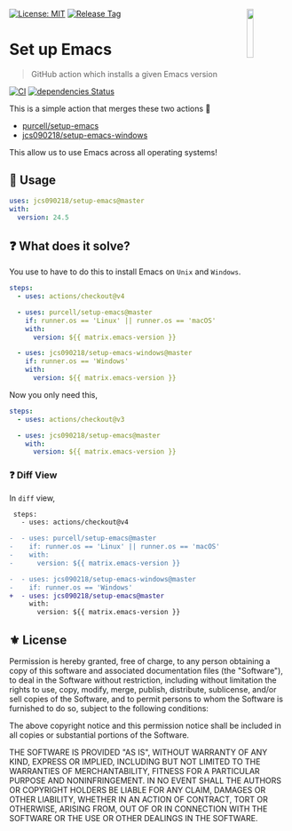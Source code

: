 [![License: MIT](https://img.shields.io/badge/License-MIT-green.svg)](https://opensource.org/licenses/MIT)
[![Release Tag](https://img.shields.io/github/tag/jcs090218/setup-emacs.svg?label=release&logo=github)](https://github.com/jcs090218/setup-emacs/releases/latest)
<a href="#"><img align="right" src="./etc/emacs-logo.png" width="15%"></a>

# Set up Emacs
> GitHub action which installs a given Emacs version

[![CI](https://github.com/jcs090218/setup-emacs/actions/workflows/test.yml/badge.svg)](https://github.com/jcs090218/setup-emacs/actions/workflows/test.yml)
[![dependencies Status](https://status.david-dm.org/gh/jcs090218/setup-emacs.svg)](https://david-dm.org/jcs090218/setup-emacs)

This is a simple action that merges these two actions 🎉

- [purcell/setup-emacs](https://github.com/purcell/setup-emacs)
- [jcs090218/setup-emacs-windows](https://github.com/jcs090218/setup-emacs-windows)

This allow us to use Emacs across all operating systems!

## 🔨 Usage

```yaml
uses: jcs090218/setup-emacs@master
with:
  version: 24.5
```

## ❓ What does it solve?

You use to have to do this to install Emacs on `Unix` and `Windows`.

```yml
steps:
  - uses: actions/checkout@v4

  - uses: purcell/setup-emacs@master
    if: runner.os == 'Linux' || runner.os == 'macOS'
    with:
      version: ${{ matrix.emacs-version }}

  - uses: jcs090218/setup-emacs-windows@master
    if: runner.os == 'Windows'
    with:
      version: ${{ matrix.emacs-version }}
```

Now you only need this,

```yml
steps:
  - uses: actions/checkout@v3

  - uses: jcs090218/setup-emacs@master
    with:
      version: ${{ matrix.emacs-version }}
```

### ❓ Diff View

In `diff` view,

```diff
 steps:
   - uses: actions/checkout@v4

-  - uses: purcell/setup-emacs@master
-    if: runner.os == 'Linux' || runner.os == 'macOS'
-    with:
-      version: ${{ matrix.emacs-version }}

-  - uses: jcs090218/setup-emacs-windows@master
-    if: runner.os == 'Windows'
+  - uses: jcs090218/setup-emacs@master
     with:
       version: ${{ matrix.emacs-version }}
```

## ⚜️ License

Permission is hereby granted, free of charge, to any person obtaining a copy
of this software and associated documentation files (the "Software"), to deal
in the Software without restriction, including without limitation the rights
to use, copy, modify, merge, publish, distribute, sublicense, and/or sell
copies of the Software, and to permit persons to whom the Software is
furnished to do so, subject to the following conditions:

The above copyright notice and this permission notice shall be included in all
copies or substantial portions of the Software.

THE SOFTWARE IS PROVIDED "AS IS", WITHOUT WARRANTY OF ANY KIND, EXPRESS OR
IMPLIED, INCLUDING BUT NOT LIMITED TO THE WARRANTIES OF MERCHANTABILITY,
FITNESS FOR A PARTICULAR PURPOSE AND NONINFRINGEMENT. IN NO EVENT SHALL THE
AUTHORS OR COPYRIGHT HOLDERS BE LIABLE FOR ANY CLAIM, DAMAGES OR OTHER
LIABILITY, WHETHER IN AN ACTION OF CONTRACT, TORT OR OTHERWISE, ARISING FROM,
OUT OF OR IN CONNECTION WITH THE SOFTWARE OR THE USE OR OTHER DEALINGS IN THE
SOFTWARE.
